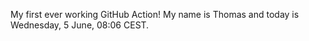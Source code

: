 My first ever working GitHub Action!
My name is Thomas and today is Wednesday, 5 June, 08:06 CEST. 
